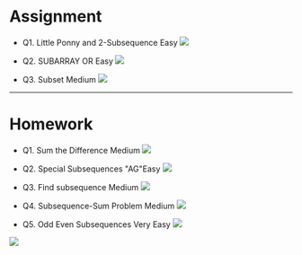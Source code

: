 # Assignment
 
- Q1. Little Ponny and 2-Subsequence Easy   [![](https://img.shields.io/badge/-EASY-green)]()

- Q2. SUBARRAY OR Easy   [![](https://img.shields.io/badge/-EASY-green)]()

- Q3. Subset Medium   [![](https://img.shields.io/badge/-MEDIUM-yellow)]()



*** 

# Homework
 
- Q1. Sum the Difference Medium   [![](https://img.shields.io/badge/-MEDIUM-yellow)]()

- Q2. Special Subsequences "AG"Easy   [![](https://img.shields.io/badge/-EASY-green)]()

- Q3. Find subsequence Medium   [![](https://img.shields.io/badge/-MEDIUM-yellow)]()

- Q4. Subsequence-Sum Problem Medium   [![](https://img.shields.io/badge/-MEDIUM-yellow)]()

- Q5. Odd Even Subsequences Very Easy   [![](https://img.shields.io/badge/-EASY-green)]()

[![](https://img.shields.io/badge/github-blue?style=for-the-badge)](https://github.com/pashmash372)
